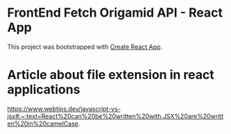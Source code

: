 # FrontEnd Fetch Origamid API - React App

This project was bootstrapped with [Create React App](https://github.com/facebook/create-react-app).

# Article about file extension in react applications

https://www.webtips.dev/javascript-vs-jsx#:~:text=React%20can%20be%20written%20with,JSX%20are%20written%20in%20camelCase.